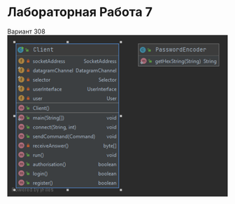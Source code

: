 # Лабораторная Работа 7
Вариант 308
![alt text](https://github.com/albogatov/lab7-client/blob/main/Package%20client.png)
